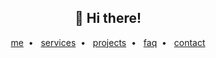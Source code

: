 <h2 align="center">👋 Hi there!</h2>
<p align="center">  
  <a href="https://codeur-mdg.vercel.app/">me</a>&nbsp;&nbsp;•&nbsp;&nbsp;
  <a href="https://codeur-mdg.vercel.app/services">services</a>&nbsp;&nbsp;•&nbsp;&nbsp;
  <a href="https://codeur-mdg.vercel.app/projets">projects</a>&nbsp;&nbsp;•&nbsp;&nbsp;
  <a href="https://codeur-mdg.vercel.app/faq">faq</a>&nbsp;&nbsp;•&nbsp;&nbsp;
  <a href="https://codeur-mdg.vercel.app/contact">contact</a>
</p>
